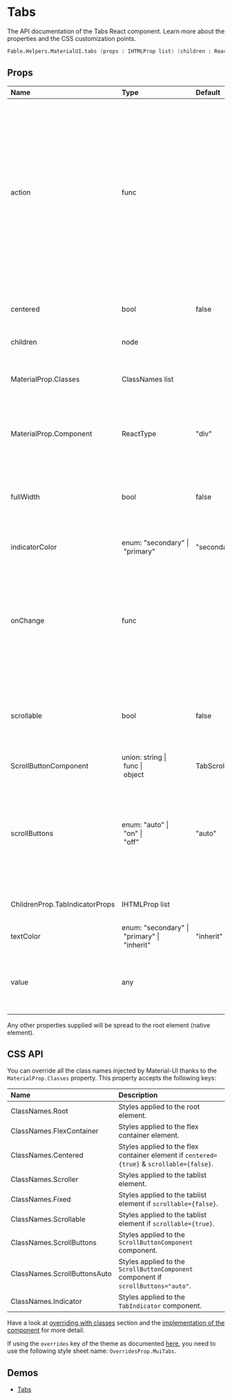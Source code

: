 # Tabs

<p class="description">The API documentation of the Tabs React component. Learn more about the properties and the CSS customization points.</p>

```fsharp
Fable.Helpers.MaterialUI.tabs (props : IHTMLProp list) (children : ReactElement list) : ReactElement
```



## Props

| Name | Type | Default | Description |
|:-----|:-----|:--------|:------------|
| <span class="prop-name">action</span> | <span class="prop-type">func</span> |   | Callback fired when the component mounts. This is useful when you want to trigger an action programmatically. It currently only supports `updateIndicator()` action.<br><br>**Signature:**<br>`function(actions: object) => void`<br>*actions:* This object contains all possible actions that can be triggered programmatically. |
| <span class="prop-name">centered</span> | <span class="prop-type">bool</span> | <span class="prop-default">false</span> | If `true`, the tabs will be centered. This property is intended for large views. |
| <span class="prop-name">children</span> | <span class="prop-type">node</span> |   | The content of the component. |
| <span class="prop-name">MaterialProp.Classes</span> | <span class="prop-type">ClassNames list</span> |   | Override or extend the styles applied to the component.  See CSS API below for more details.  |
| <span class="prop-name">MaterialProp.Component</span> | <span class="prop-type">ReactType</span> | <span class="prop-default">"div"</span> | The component used for the root node. Either a string to use a DOM element or a component. |
| <span class="prop-name">fullWidth</span> | <span class="prop-type">bool</span> | <span class="prop-default">false</span> | If `true`, the tabs will grow to use all the available space. This property is intended for small views, like on mobile. |
| <span class="prop-name">indicatorColor</span> | <span class="prop-type">enum:&nbsp;"secondary"&nbsp;&#124;<br>&nbsp;"primary"<br></span> | <span class="prop-default">"secondary"</span> | Determines the color of the indicator. |
| <span class="prop-name">onChange</span> | <span class="prop-type">func</span> |   | Callback fired when the value changes.<br><br>**Signature:**<br>`function(event: object, value: number) => void`<br>*event:* The event source of the callback<br>*value:* We default to the index of the child |
| <span class="prop-name">scrollable</span> | <span class="prop-type">bool</span> | <span class="prop-default">false</span> | True invokes scrolling properties and allow for horizontally scrolling (or swiping) the tab bar. |
| <span class="prop-name">ScrollButtonComponent</span> | <span class="prop-type">union:&nbsp;string&nbsp;&#124;<br>&nbsp;func&nbsp;&#124;<br>&nbsp;object<br></span> | <span class="prop-default">TabScrollButton</span> | The component used to render the scroll buttons. |
| <span class="prop-name">scrollButtons</span> | <span class="prop-type">enum:&nbsp;"auto"&nbsp;&#124;<br>&nbsp;"on"&nbsp;&#124;<br>&nbsp;"off"<br></span> | <span class="prop-default">"auto"</span> | Determine behavior of scroll buttons when tabs are set to scroll `auto` will only present them on medium and larger viewports `on` will always present them `off` will never present them |
| <span class="prop-name">ChildrenProp.TabIndicatorProps</span> | <span class="prop-type">IHTMLProp list</span> |   | Properties applied to the `TabIndicator` element. |
| <span class="prop-name">textColor</span> | <span class="prop-type">enum:&nbsp;"secondary"&nbsp;&#124;<br>&nbsp;"primary"&nbsp;&#124;<br>&nbsp;"inherit"<br></span> | <span class="prop-default">"inherit"</span> | Determines the color of the `Tab`. |
| <span class="prop-name">value</span> | <span class="prop-type">any</span> |   | The value of the currently selected `Tab`. If you don't want any selected `Tab`, you can set this property to `false`. |

Any other properties supplied will be spread to the root element (native element).

## CSS API

You can override all the class names injected by Material-UI thanks to the `MaterialProp.Classes` property.
This property accepts the following keys:


| Name | Description |
|:-----|:------------|
| <span class="prop-name">ClassNames.Root</span> | Styles applied to the root element.
| <span class="prop-name">ClassNames.FlexContainer</span> | Styles applied to the flex container element.
| <span class="prop-name">ClassNames.Centered</span> | Styles applied to the flex container element if `centered={true}` & `scrollable={false}`.
| <span class="prop-name">ClassNames.Scroller</span> | Styles applied to the tablist element.
| <span class="prop-name">ClassNames.Fixed</span> | Styles applied to the tablist element if `scrollable={false}`.
| <span class="prop-name">ClassNames.Scrollable</span> | Styles applied to the tablist element if `scrollable={true}`.
| <span class="prop-name">ClassNames.ScrollButtons</span> | Styles applied to the `ScrollButtonComponent` component.
| <span class="prop-name">ClassNames.ScrollButtonsAuto</span> | Styles applied to the `ScrollButtonComponent` component if `scrollButtons="auto"`.
| <span class="prop-name">ClassNames.Indicator</span> | Styles applied to the `TabIndicator` component.

Have a look at [overriding with classes](#/customization/overrides) section
and the [implementation of the component](https://github.com/mui-org/material-ui/tree/master/packages/material-ui/src/Tabs/Tabs.js)
for more detail.

If using the `overrides` key of the theme as documented
[here](#/customization/themes),
you need to use the following style sheet name: `OverridesProp.MuiTabs`.

## Demos

- [Tabs](/demos/tabs/)

